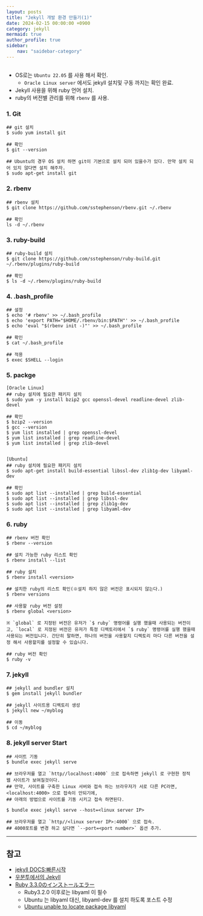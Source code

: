 ```yaml
---
layout: posts
title: "Jekyll 개발 환경 만들기(1)" 
date: 2024-02-15 00:00:00 +0900
category: jekyll
mermaid: true
author_profile: true
sidebar:
    nav: "saidebar-category"
---
```


## 

- OS로는 `Ubuntu 22.05` 를 사용 해서 확인.
  - `Oracle Linux server` 에서도 jekyll 설치및 구동 까지는 확인 완료.
- Jekyll 사용을 위해 ruby 언어 설치.
- ruby의 버전별 관리를 위해 `rbenv` 를 사용.



### 1. Git

```
## git 설치
$ sudo yum install git

## 확인
$ git --version

## Ubuntu의 경우 OS 설치 하면 git이 기본으로 설치 되어 있을수가 있다. 만약 설치 되어 있지 않다면 설치 해주자.
$ sudo apt-get install git
```

### 2. rbenv

```
## rbenv 설치
$ git clone https://github.com/sstephenson/rbenv.git ~/.rbenv

## 확인
ls -d ~/.rbenv
```

### 3. ruby-build

```
## ruby-build 설치
$ git clone https://github.com/sstephenson/ruby-build.git ~/.rbenv/plugins/ruby-build

## 확인
$ ls -d ~/.rbenv/plugins/ruby-build
```

### 4. .bash_profile

```
## 설정
$ echo '# rbenv' >> ~/.bash_profile
$ echo 'export PATH="$HOME/.rbenv/bin:$PATH"' >> ~/.bash_profile
$ echo 'eval "$(rbenv init -)"' >> ~/.bash_profile

## 확인
$ cat ~/.bash_profile

## 적용
$ exec $SHELL --login
```

### 5. packge

```
[Oracle Linux]
## ruby 설치에 필요한 패키지 설치
$ sudo yum -y install bzip2 gcc openssl-devel readline-devel zlib-devel

## 확인
$ bzip2 --version
$ gcc --version
$ yum list installed | grep openssl-devel
$ yum list installed | grep readline-devel
$ yum list installed | grep zlib-devel


[Ubuntu]
## ruby 설치에 필요한 패키지 설치
$ sudo apt-get install build-essential libssl-dev zlib1g-dev libyaml-dev

## 확인
$ sudo apt list --installed | grep build-essential
$ sudo apt list --installed | grep libssl-dev
$ sudo apt list --installed | grep zlib1g-dev
$ sudo apt list --installed | grep libyaml-dev
```

### 6. ruby

```
## rbenv 버전 확인
$ rbenv --version

## 설치 가능한 ruby 리스트 확인
$ rbenv install --list

## ruby 설치
$ rbenv install <version>

## 설치한 ruby의 리스트 확인(※설치 하지 않은 버전은 표시되지 않는다.)
$ rbenv versions

## 사용할 ruby 버전 설정
$ rbenv global <version>

※ `global` 로 지정된 버전은 유저가 `$ ruby` 명령어를 실행 했을때 사용되는 버전이고, `local` 로 지정된 버전은 유저가 특정 디렉토리에서 `$ ruby` 명령어를 실행 했을때 사용되는 버전입니다. 간단히 말하면, 하나의 버전을 사용할지 디렉토리 마다 다른 버전을 설정 해서 사용할지를 설정할 수 있습니다.

## ruby 버전 확인
$ ruby -v
```

### 7. jekyll

```
## jekyll and bundler 설치
$ gem install jekyll bundler

## jekyll 사이트용 디렉토리 생성
$ jekyll new ~/myblog

## 이동
$ cd ~/myblog
```

### 8. jekyll server Start

```
## 사이트 기동
$ bundle exec jekyll serve

## 브라우저를 열고 `http//localhost:4000` 으로 접속하면 jekyll 로 구현한 정적 웹 사이트가 보여질것이다.
## 만약, 사이트를 구축한 Linux 서버와 접속 하는 브라우저가 서로 다른 PC라면, <localhost:4000> 으로 접속이 안되기에,
## 아래의 방법으로 사이트를 기동 시키고 접속 하면된다.

$ bundle exec jekyll serve --host=<linux server IP>

## 브라우저를 열고 `http//<linux server IP>:4000` 으로 접속.
## 4000포트를 변경 하고 싶다면 `--port=<port number>` 옵션 추가.
```

-----

## 참고

- [jekyll DOCS:빠른시작](https://jekyllrb-ko.github.io/docs/)
- [우분투에서의 Jekyll](https://jekyllrb-ko.github.io/docs/installation/ubuntu/)
- [Ruby 3.3.0のインストールエラー](https://book-reviews.blog/ruby-3.3.0-install-error/)
  - Ruby3.2.0 이후로는 libyaml 이 필수
  - Ubuntu 는 libyaml 대신, libyaml-dev 를 설치 하도록 포스트 수정
  - [Ubuntu unable to locate package libyaml](https://stackoverflow.com/questions/77082389/ubuntu-unable-to-locate-package-libyaml)
